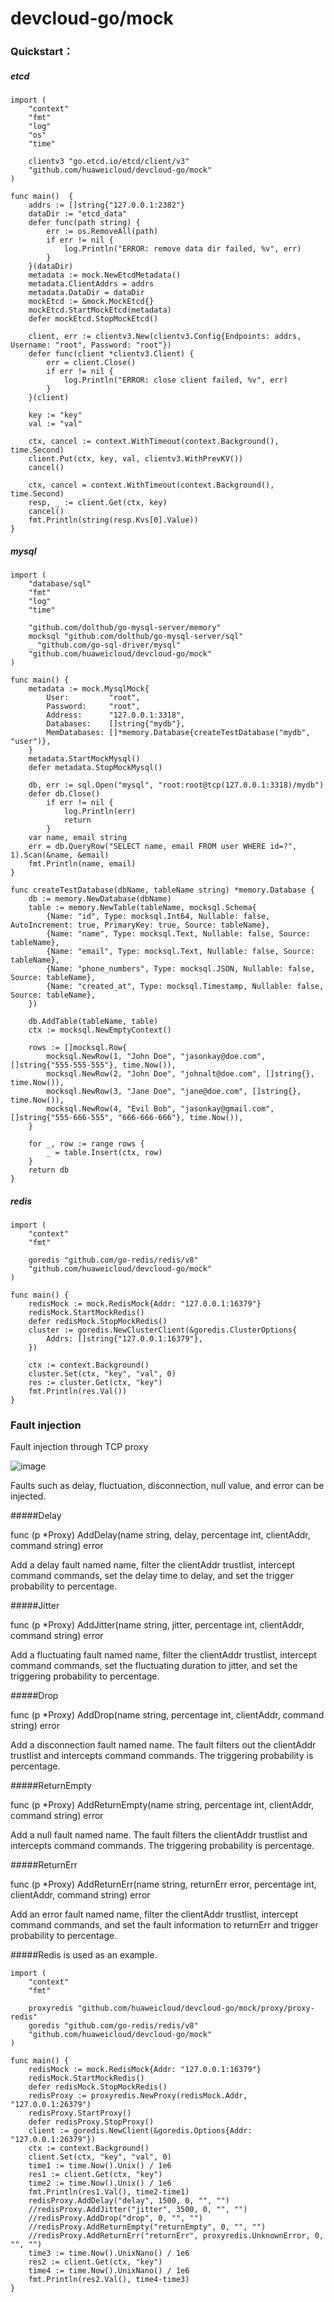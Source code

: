 # devcloud-go/mock

### Quickstart：

##### etcd

```bigquery
import (
    "context"
    "fmt"
    "log"
    "os"
    "time"
    
    clientv3 "go.etcd.io/etcd/client/v3"
    "github.com/huaweicloud/devcloud-go/mock"
)

func main()  {
    addrs := []string{"127.0.0.1:2382"}
    dataDir := "etcd_data"
    defer func(path string) {
        err := os.RemoveAll(path)
        if err != nil {
            log.Println("ERROR: remove data dir failed, %v", err)
        }
    }(dataDir)
    metadata := mock.NewEtcdMetadata()
    metadata.ClientAddrs = addrs
    metadata.DataDir = dataDir
    mockEtcd := &mock.MockEtcd{}
    mockEtcd.StartMockEtcd(metadata)
    defer mockEtcd.StopMockEtcd()
    
    client, err := clientv3.New(clientv3.Config{Endpoints: addrs, Username: "root", Password: "root"})
    defer func(client *clientv3.Client) {
        err = client.Close()
        if err != nil {
            log.Println("ERROR: close client failed, %v", err)
        }
    }(client)
    
    key := "key"
    val := "val"
    
    ctx, cancel := context.WithTimeout(context.Background(), time.Second)
    client.Put(ctx, key, val, clientv3.WithPrevKV())
    cancel()
    
    ctx, cancel = context.WithTimeout(context.Background(), time.Second)
    resp, _ := client.Get(ctx, key)
    cancel()
    fmt.Println(string(resp.Kvs[0].Value))
}

```

##### mysql

```bigquery
import (
    "database/sql"
    "fmt"
    "log"
    "time"
    
    "github.com/dolthub/go-mysql-server/memory"
    mocksql "github.com/dolthub/go-mysql-server/sql"
    _ "github.com/go-sql-driver/mysql"
    "github.com/huaweicloud/devcloud-go/mock"
)

func main() {
    metadata := mock.MysqlMock{
        User:         "root",
        Password:     "root",
        Address:      "127.0.0.1:3318",
        Databases:    []string{"mydb"},
        MemDatabases: []*memory.Database{createTestDatabase("mydb", "user")},
    }
    metadata.StartMockMysql()
    defer metadata.StopMockMysql()
    
    db, err := sql.Open("mysql", "root:root@tcp(127.0.0.1:3318)/mydb")
    defer db.Close()
        if err != nil {
            log.Println(err)
            return 
        }
    var name, email string
    err = db.QueryRow("SELECT name, email FROM user WHERE id=?", 1).Scan(&name, &email)
    fmt.Println(name, email)
}

func createTestDatabase(dbName, tableName string) *memory.Database {
    db := memory.NewDatabase(dbName)
    table := memory.NewTable(tableName, mocksql.Schema{
        {Name: "id", Type: mocksql.Int64, Nullable: false, AutoIncrement: true, PrimaryKey: true, Source: tableName},
        {Name: "name", Type: mocksql.Text, Nullable: false, Source: tableName},
        {Name: "email", Type: mocksql.Text, Nullable: false, Source: tableName},
        {Name: "phone_numbers", Type: mocksql.JSON, Nullable: false, Source: tableName},
        {Name: "created_at", Type: mocksql.Timestamp, Nullable: false, Source: tableName},
    })
    
    db.AddTable(tableName, table)
    ctx := mocksql.NewEmptyContext()
    
    rows := []mocksql.Row{
        mocksql.NewRow(1, "John Doe", "jasonkay@doe.com", []string{"555-555-555"}, time.Now()),
        mocksql.NewRow(2, "John Doe", "johnalt@doe.com", []string{}, time.Now()),
        mocksql.NewRow(3, "Jane Doe", "jane@doe.com", []string{}, time.Now()),
        mocksql.NewRow(4, "Evil Bob", "jasonkay@gmail.com", []string{"555-666-555", "666-666-666"}, time.Now()),
    }
    
    for _, row := range rows {
        _ = table.Insert(ctx, row)
    }
    return db
}
```

##### redis

```bigquery
import (
    "context"
    "fmt"
    
    goredis "github.com/go-redis/redis/v8"
    "github.com/huaweicloud/devcloud-go/mock"
)

func main() {
    redisMock := mock.RedisMock{Addr: "127.0.0.1:16379"}
    redisMock.StartMockRedis()
    defer redisMock.StopMockRedis()
    cluster := goredis.NewClusterClient(&goredis.ClusterOptions{
        Addrs: []string{"127.0.0.1:16379"},
    })
    
    ctx := context.Background()
    cluster.Set(ctx, "key", "val", 0)
    res := cluster.Get(ctx, "key")
    fmt.Println(res.Val())
}
```

### Fault injection
Fault injection through TCP proxy

![image](../img/proxy.png)

Faults such as delay, fluctuation, disconnection, null value, and error can be injected.

#####Delay

func (p *Proxy) AddDelay(name string, delay, percentage int, clientAddr, command string) error

Add a delay fault named name, filter the clientAddr trustlist, intercept command commands, set the delay time to delay, and set the trigger probability to percentage.

#####Jitter

func (p *Proxy) AddJitter(name string, jitter, percentage int, clientAddr, command string) error

Add a fluctuating fault named name, filter the clientAddr trustlist, intercept command commands, set the fluctuating duration to jitter, and set the triggering probability to percentage.

#####Drop

func (p *Proxy) AddDrop(name string, percentage int, clientAddr, command string) error

Add a disconnection fault named name. The fault filters out the clientAddr trustlist and intercepts command commands. The triggering probability is percentage.

#####ReturnEmpty

func (p *Proxy) AddReturnEmpty(name string, percentage int, clientAddr, command string) error

Add a null fault named name. The fault filters the clientAddr trustlist and intercepts command commands. The triggering probability is percentage.

#####ReturnErr

func (p *Proxy) AddReturnErr(name string, returnErr error, percentage int, clientAddr, command string) error

Add an error fault named name, filter the clientAddr trustlist, intercept command commands, and set the fault information to returnErr and trigger probability to percentage.

#####Redis is used as an example.
```bigquery
import (
    "context"
    "fmt"
    
    proxyredis "github.com/huaweicloud/devcloud-go/mock/proxy/proxy-redis"
    goredis "github.com/go-redis/redis/v8"
    "github.com/huaweicloud/devcloud-go/mock"
)

func main() {
    redisMock := mock.RedisMock{Addr: "127.0.0.1:16379"}
    redisMock.StartMockRedis()
    defer redisMock.StopMockRedis()
    redisProxy := proxyredis.NewProxy(redisMock.Addr, "127.0.0.1:26379")
    redisProxy.StartProxy()
    defer redisProxy.StopProxy()
    client := goredis.NewClient(&goredis.Options{Addr: "127.0.0.1:26379"})
    ctx := context.Background()
    client.Set(ctx, "key", "val", 0)
    time1 := time.Now().Unix() / 1e6
    res1 := client.Get(ctx, "key")
    time2 := time.Now().Unix() / 1e6
    fmt.Println(res1.Val(), time2-time1)
    redisProxy.AddDelay("delay", 1500, 0, "", "")
    //redisProxy.AddJitter("jitter", 3500, 0, "", "")
    //redisProxy.AddDrop("drop", 0, "", "")
    //redisProxy.AddReturnEmpty("returnEmpty", 0, "", "")
    //redisProxy.AddReturnErr("returnErr", proxyredis.UnknownError, 0, "", "")
    time3 := time.Now().UnixNano() / 1e6
    res2 := client.Get(ctx, "key")
    time4 := time.Now().UnixNano() / 1e6
    fmt.Println(res2.Val(), time4-time3)
}
```